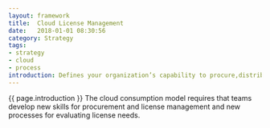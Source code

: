 ```yaml
---
layout: framework
title:  Cloud License Management
date:   2018-01-01 08:30:56
category: Strategy
tags:
- strategy
- cloud
- process
introduction: Defines your organization’s capability to procure,distribute, and manage the licenses needed for IT systems, services, and software. 
---
```


{{ page.introduction }}
The cloud consumption model requires that teams develop new skills
for procurement and license management and new processes for evaluating
license needs.